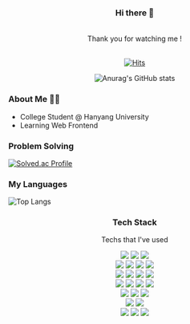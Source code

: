 <div align="center">

### Hi there 👋

<br />
Thank you for watching me !
<br />
<br />

[![Hits](https://hits.seeyoufarm.com/api/count/incr/badge.svg?url=https%3A%2F%2Fgithub.com%2Fwnsah814&count_bg=%2379C83D&title_bg=%23555555&icon=&icon_color=%23E7E7E7&title=hits&edge_flat=false)](https://hits.seeyoufarm.com)

![Anurag's GitHub stats](https://github-readme-stats.vercel.app/api?username=wnsah814&show_icons=true&theme=radical)

</div>

<div>

### About Me 👨‍💻

-   College Student @ Hanyang University
-   Learning Web Frontend

### Problem Solving

[![Solved.ac Profile](http://mazassumnida.wtf/api/generate_badge?boj=wnsah814)](https://solved.ac/wnash814)

### My Languages

![Top Langs](https://github-readme-stats.vercel.app/api/top-langs/?username=wnsah814&layout=compact&theme=dark)

<div>
<div align="center">

### Tech Stack

Techs that I've used

<!-- <img src="https://img.shields.io/badge/쓰고자하는_텍스트-컬러코드?style=flat-square&logo=simpleicons에서_아이콘이름&logoColor=white"/></a>&nbsp  -->

<p>
    <img src="https://img.shields.io/badge/java-007396?style=for-the-badge&logo=java&logoColor=white"> 
    <img src="https://img.shields.io/badge/c++-00599C?style=for-the-badge&logo=c%2B%2B&logoColor=white">
    <img src="https://img.shields.io/badge/python-3776AB?style=for-the-badge&logo=python&logoColor=white"> 
    <br />
    <img src="https://img.shields.io/badge/html5-E34F26?style=for-the-badge&logo=html5&logoColor=white"> 
    <img src="https://img.shields.io/badge/css-1572B6?style=for-the-badge&logo=css3&logoColor=white"> 
    <img src="https://img.shields.io/badge/javascript-F7DF1E?style=for-the-badge&logo=javascript&logoColor=black"> 
    <img src="https://img.shields.io/badge/jquery-0769AD?style=for-the-badge&logo=jquery&logoColor=white">
    <br>
    <img src="https://img.shields.io/badge/mysql-4479A1?style=for-the-badge&logo=mysql&logoColor=white"> 
    <img src="https://img.shields.io/badge/mariaDB-003545?style=for-the-badge&logo=mariaDB&logoColor=white"> 
    <img src="https://img.shields.io/badge/mongoDB-47A248?style=for-the-badge&logo=MongoDB&logoColor=white">
    <img src="https://img.shields.io/badge/firebase-FFCA28?style=for-the-badge&logo=firebase&logoColor=white">
    <br>
    <img src="https://img.shields.io/badge/node.js-339933?style=for-the-badge&logo=Node.js&logoColor=white">
    <img src="https://img.shields.io/badge/react-61DAFB?style=for-the-badge&logo=react&logoColor=black"> 
    <img src="https://img.shields.io/badge/next.js-000000?style=for-the-badge&logo=Next.js&logoColor=white">
    <img src="https://img.shields.io/badge/redux-764ABC?style=for-the-badge&logo=redux&logoColor=white">
    <br>
    <img src="https://img.shields.io/badge/express-000000?style=for-the-badge&logo=express&logoColor=white">
    <img src="https://img.shields.io/badge/flutter-02569B?style=for-the-badge&logo=flutter&logoColor=white">
    <img src="https://img.shields.io/badge/bootstrap-7952B3?style=for-the-badge&logo=bootstrap&logoColor=white">
    <br>
    <img src="https://img.shields.io/badge/Windows-0078D6?style=for-the-badge&logo=Windows&logoColor=white"/></a>
    <img src="https://img.shields.io/badge/linux-FCC624?style=for-the-badge&logo=linux&logoColor=black"> 
    <!-- <img src="https://img.shields.io/badge/amazonaws-232F3E?style=for-the-badge&logo=amazonaws&logoColor=white">  -->
    <br>
    <img src="https://img.shields.io/badge/github-181717?style=for-the-badge&logo=github&logoColor=white">
    <img src="https://img.shields.io/badge/git-F05032?style=for-the-badge&logo=git&logoColor=white">
    <img src="https://img.shields.io/badge/fontawesome-339AF0?style=for-the-badge&logo=fontawesome&logoColor=white">
    <br>
</p>

</div>
